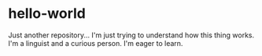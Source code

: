 # hello-world
Just another repository... I'm just trying to understand how this thing works.
I'm a linguist and a curious person. I'm eager to learn.
